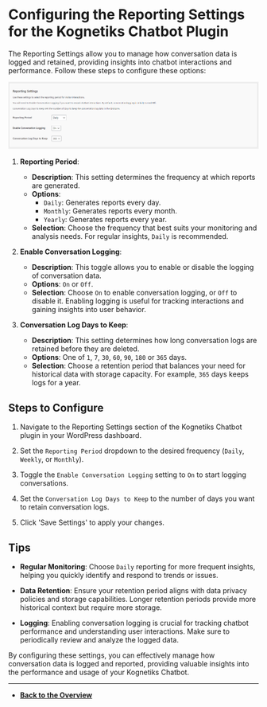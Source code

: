 # Configuring the Reporting Settings for the Kognetiks Chatbot Plugin

The Reporting Settings allow you to manage how conversation data is logged and retained, providing insights into chatbot interactions and performance. Follow these steps to configure these options:

![Reporting Settings](reporting-settings.png)

1. **Reporting Period**:
   - **Description**: This setting determines the frequency at which reports are generated.
   - **Options**: 
     - `Daily`: Generates reports every day.
     - `Monthly`: Generates reports every month.
     - `Yearly`: Generates reports every year.
   - **Selection**: Choose the frequency that best suits your monitoring and analysis needs. For regular insights, `Daily` is recommended.

2. **Enable Conversation Logging**:
   - **Description**: This toggle allows you to enable or disable the logging of conversation data.
   - **Options**: `On` or `Off`.
   - **Selection**: Choose `On` to enable conversation logging, or `Off` to disable it. Enabling logging is useful for tracking interactions and gaining insights into user behavior.

3. **Conversation Log Days to Keep**:
   - **Description**: This setting determines how long conversation logs are retained before they are deleted.
   - **Options**: One of `1`, `7`, `30`, `60`, `90`, `180` or `365` days.
   - **Selection**: Choose a retention period that balances your need for historical data with storage capacity. For example, `365` days keeps logs for a year.

## Steps to Configure

1. Navigate to the Reporting Settings section of the Kognetiks Chatbot plugin in your WordPress dashboard.

2. Set the `Reporting Period` dropdown to the desired frequency (`Daily`, `Weekly`, or `Monthly`).

3. Toggle the `Enable Conversation Logging` setting to `On` to start logging conversations.

4. Set the `Conversation Log Days to Keep` to the number of days you want to retain conversation logs.

5. Click 'Save Settings' to apply your changes.

## Tips

- **Regular Monitoring**: Choose `Daily` reporting for more frequent insights, helping you quickly identify and respond to trends or issues.

- **Data Retention**: Ensure your retention period aligns with data privacy policies and storage capabilities. Longer retention periods provide more historical context but require more storage.

- **Logging**: Enabling conversation logging is crucial for tracking chatbot performance and understanding user interactions. Make sure to periodically review and analyze the logged data.

By configuring these settings, you can effectively manage how conversation data is logged and reported, providing valuable insights into the performance and usage of your Kognetiks Chatbot.

---

- **[Back to the Overview](/overview.md)**
